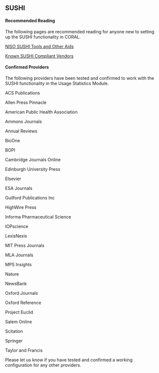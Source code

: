 SUSHI
-----

#### Recommended Reading

The following pages are recommended reading for anyone new to setting up the SUSHI functionality in CORAL.

[NISO SUSHI Tools and Other Aids](https://www.niso.org/standards-committees/sushi/sushi-tools "NISO SUSHI Tools and Other Aids")

[Known SUSHI Compliant Vendors](https://www.projectcounter.org/about/register/ "Known SUSHI Compliant Vendors")

#### Confirmed Providers

The following providers have been tested and confirmed to work with the SUSHI functionality in the Usage Statistics Module.

ACS Publications

Allen Press Pinnacle

American Public Health Association

Ammons Journals

Annual Reviews

BioOne

BOPI

Cambridge Journals Online

Edinburgh University Press

Elsevier

ESA Journals

Guilford Publications Inc

HighWire Press

Informa Pharmaceutical Science

IOPscience

LexisNexis

MIT Press Journals

MLA Journals

MPS Insights

Nature

NewsBank

Oxford Journals

Oxford Reference

Project Euclid

Salem Online

Scitation

Springer

Taylor and Francis



Please let us know if you have tested and confirmed a working configuration for any other providers.
